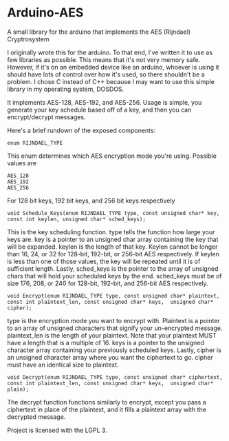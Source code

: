 # Arduino-AES
A small library for the arduino that implements the AES (Rijndael) Cryptrosystem

I originally wrote this for the arduino.  To that end, I've written it to use as few libraries as possible.  This means that it's not very memory safe.  However, if it's on an embedded device like an arduino, whoever is using it should have lots of control over how it's used, so there shouldn't be a problem.  I chose C instead of C++ because I may want to use this simple library in my operating system, DOSDOS.

It implements AES-128, AES-192, and AES-256.  Usage is simple, you generate your key schedule based off of a key, and then you can encrypt/decrypt messages.

Here's a brief rundown of the exposed components:
    
    enum RIJNDAEL_TYPE
  This enum determines which AES encryption mode you're using.  Possible values are
  
    AES_128
    AES_192
    AES_256
  For 128 bit keys, 192 bit keys, and 256 bit keys respectively
  
    void Schedule_Keys(enum RIJNDAEL_TYPE type, const unsigned char* key, const int keylen, unsigned char* sched_keys);
  This is the key scheduling function.  type tells the function how large your keys are.  key is a pointer to an unsigned char array containing the key that will be expanded.  keylen is the length of that key.  Keylen cannot be longer than 16, 24, or 32 for 128-bit, 192-bit, or 256-bit AES respectively.  If keylen is less than one of those values, the key will be repeated until it is of sufficient length.  Lastly, sched_keys is the pointer to the array of unsigned chars that will hold your scheduled keys by the end.  sched_keys must be of size 176, 208, or 240 for 128-bit, 192-bit, and 256-bit AES respectively.
  
  
    void Encrypt(enum RIJNDAEL_TYPE type, const unsigned char* plaintext, const int plaintext_len, const unsigned char* keys,  unsigned char* cipher);
  type is the encryption mode you want to encrypt with.  Plaintext is a pointer to an array of unsigned characters that signify your un-encrypted message.  plaintext_len is the length of your plaintext.  Note that your plaintext MUST have a length that is a multiple of 16.  keys is a pointer to the unsigned character array containing your previously scheduled keys.  Lastly, cipher is an unsigned character array where you want the ciphertext to go.  cipher must have an identical size to plaintext.
  
    void Decrypt(enum RIJNDAEL_TYPE type, const unsigned char* ciphertext, const int plaintext_len, const unsigned char* keys,  unsigned char* plain);
  The decrypt function functions similarly to encrypt, except you pass a ciphertext in place of the plaintext, and it fills a plaintext array with the decrypted message.
  
  Project is licensed with the LGPL 3.
